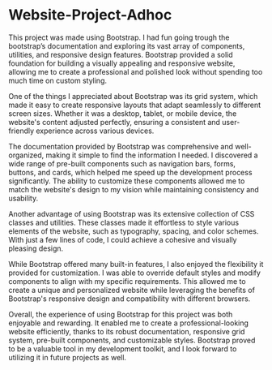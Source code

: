 # Website-Project-Adhoc

This project was made using Bootstrap.   I had fun going trough the bootstrap’s documentation and exploring its vast array of components, utilities, and responsive design features. Bootstrap provided a solid foundation for building a visually appealing and responsive website, allowing me to create a professional and polished look without spending too much time on custom styling.

One of the things I appreciated about Bootstrap was its grid system, which made it easy to create responsive layouts that adapt seamlessly to different screen sizes. Whether it was a desktop, tablet, or mobile device, the website's content adjusted perfectly, ensuring a consistent and user-friendly experience across various devices.

The documentation provided by Bootstrap was comprehensive and well-organized, making it simple to find the information I needed. I discovered a wide range of pre-built components such as navigation bars, forms, buttons, and cards, which helped me speed up the development process significantly. The ability to customize these components allowed me to match the website's design to my vision while maintaining consistency and usability.

Another advantage of using Bootstrap was its extensive collection of CSS classes and utilities. These classes made it effortless to style various elements of the website, such as typography, spacing, and color schemes. With just a few lines of code, I could achieve a cohesive and visually pleasing design.

While Bootstrap offered many built-in features, I also enjoyed the flexibility it provided for customization. I was able to override default styles and modify components to align with my specific requirements. This allowed me to create a unique and personalized website while leveraging the benefits of Bootstrap's responsive design and compatibility with different browsers.

Overall, the experience of using Bootstrap for this project was both enjoyable and rewarding. It enabled me to create a professional-looking website efficiently, thanks to its robust documentation, responsive grid system, pre-built components, and customizable styles. Bootstrap proved to be a valuable tool in my development toolkit, and I look forward to utilizing it in future projects as well.



